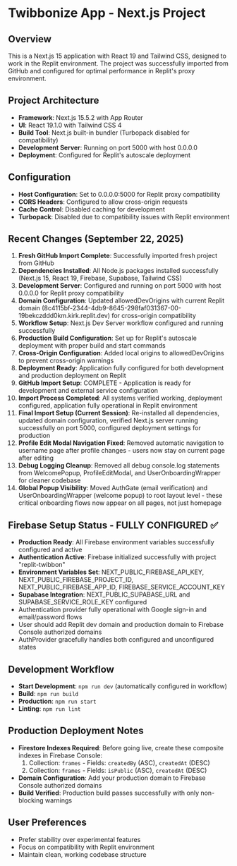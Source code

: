 # Twibbonize App - Next.js Project

## Overview
This is a Next.js 15 application with React 19 and Tailwind CSS, designed to work in the Replit environment. The project was successfully imported from GitHub and configured for optimal performance in Replit's proxy environment.

## Project Architecture
- **Framework**: Next.js 15.5.2 with App Router
- **UI**: React 19.1.0 with Tailwind CSS 4
- **Build Tool**: Next.js built-in bundler (Turbopack disabled for compatibility)
- **Development Server**: Running on port 5000 with host 0.0.0.0
- **Deployment**: Configured for Replit's autoscale deployment

## Configuration
- **Host Configuration**: Set to 0.0.0.0:5000 for Replit proxy compatibility
- **CORS Headers**: Configured to allow cross-origin requests
- **Cache Control**: Disabled caching for development
- **Turbopack**: Disabled due to compatibility issues with Replit environment

## Recent Changes (September 22, 2025)
1. **Fresh GitHub Import Complete**: Successfully imported fresh project from GitHub
2. **Dependencies Installed**: All Node.js packages installed successfully (Next.js 15, React 19, Firebase, Supabase, Tailwind CSS) 
3. **Development Server**: Configured and running on port 5000 with host 0.0.0.0 for Replit proxy compatibility
4. **Domain Configuration**: Updated allowedDevOrigins with current Replit domain (8c4115bf-2344-4db9-8645-298faf031367-00-19bekczddd0km.kirk.replit.dev) for cross-origin compatibility
5. **Workflow Setup**: Next.js Dev Server workflow configured and running successfully
6. **Production Build Configuration**: Set up for Replit's autoscale deployment with proper build and start commands
7. **Cross-Origin Configuration**: Added local origins to allowedDevOrigins to prevent cross-origin warnings
8. **Deployment Ready**: Application fully configured for both development and production deployment on Replit
9. **GitHub Import Setup**: COMPLETE - Application is ready for development and external service configuration
10. **Import Process Completed**: All systems verified working, deployment configured, application fully operational in Replit environment
11. **Final Import Setup (Current Session)**: Re-installed all dependencies, updated domain configuration, verified Next.js server running successfully on port 5000, configured deployment settings for production
11. **Profile Edit Modal Navigation Fixed**: Removed automatic navigation to username page after profile changes - users now stay on current page after editing
12. **Debug Logging Cleanup**: Removed all debug console.log statements from WelcomePopup, ProfileEditModal, and UserOnboardingWrapper for cleaner codebase
13. **Global Popup Visibility**: Moved AuthGate (email verification) and UserOnboardingWrapper (welcome popup) to root layout level - these critical onboarding flows now appear on all pages, not just homepage

## Firebase Setup Status - FULLY CONFIGURED ✅
- **Production Ready**: All Firebase environment variables successfully configured and active
- **Authentication Active**: Firebase initialized successfully with project "replit-twibbon"
- **Environment Variables Set**: NEXT_PUBLIC_FIREBASE_API_KEY, NEXT_PUBLIC_FIREBASE_PROJECT_ID, NEXT_PUBLIC_FIREBASE_APP_ID, FIREBASE_SERVICE_ACCOUNT_KEY
- **Supabase Integration**: NEXT_PUBLIC_SUPABASE_URL and SUPABASE_SERVICE_ROLE_KEY configured
- Authentication provider fully operational with Google sign-in and email/password flows
- User should add Replit dev domain and production domain to Firebase Console authorized domains
- AuthProvider gracefully handles both configured and unconfigured states

## Development Workflow
- **Start Development**: `npm run dev` (automatically configured in workflow)
- **Build**: `npm run build`
- **Production**: `npm run start`
- **Linting**: `npm run lint`

## Production Deployment Notes
- **Firestore Indexes Required**: Before going live, create these composite indexes in Firebase Console:
  1. Collection: `frames` - Fields: `createdBy` (ASC), `createdAt` (DESC)
  2. Collection: `frames` - Fields: `isPublic` (ASC), `createdAt` (DESC)
- **Domain Configuration**: Add your production domain to Firebase Console authorized domains
- **Build Verified**: Production build passes successfully with only non-blocking warnings

## User Preferences
- Prefer stability over experimental features
- Focus on compatibility with Replit environment
- Maintain clean, working codebase structure